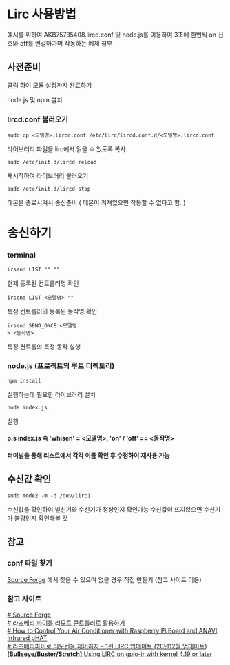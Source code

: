  # Lirc 사용방법

예시를 위하여 AKB75735408.lircd.conf 및 node.js를 이용하여 3초에 한번씩 on 신호와 off를 번갈아가며 작동하는 예제 첨부

## 사전준비

[클릭](https://blog.aliencube.org/ko/2020/08/12/turning-raspberry-pi-into-remote-controller/) 하여 모듈 설정까지 완료하기

node.js 및 npm 설치


### lircd.conf 불러오기

    sudo cp <모델명>.lircd.conf /etc/lirc/lircd.conf.d/<모델명>.lircd.conf
라이브러리 파일을 lirc에서 읽을 수 있도록 복사

    sudo /etc/init.d/lircd reload
재시작하여 라이브러리 불러오기

    sudo /etc/init.d/lircd stop
데몬을 종료시켜서 송신준비 ( 데몬이 켜져있으면 작동할 수 없다고 함. )
# 송신하기

### terminal
    irsend LIST "" ""
   현재 등록된 컨트롤러명 확인
	   

    irsend LIST <모델명> ""
  특정 컨트롤러의 등록된 동작명 확인
  

    irsend SEND_ONCE <모델명
    > <동작명>
   특정 컨트롤의 특정 동작 실행

### node.js (프로젝트의 루트 디렉토리)

    npm install
   실행하는데 필요한 라이브러리 설치
   

    node index.js
   실행

#### p.s index.js 속 'whisen' = \<모델명>, 'on' / 'off' == \<동작명>
#### 터미널을 통해 리스트에서 각각 이름 확인 후 수정하여 재사용 가능 
## 수신값 확인

    sudo mode2 -m -d /dev/lirc1
   수신값을 확인하여 발신기와 수신기가 정상인지 확인가능
   수신값이 뜨지않으면 수신기가 불량인지 확인해볼 것



## 참고
### conf 파일 찾기
[Source Forge](http://lirc-remotes.sourceforge.net/remotes-table.html) 에서 찾을 수 있으며 없을 경우 직접 만들기 (참고 사이트 이용)

### 참고 사이트
[# Source Forge](http://lirc-remotes.sourceforge.net/remotes-table.html) <br>
[# 라즈베리 파이를 리모트 콘트롤러로 활용하기](https://blog.aliencube.org/ko/2020/08/12/turning-raspberry-pi-into-remote-controller/) <br>
[# How to Control Your Air Conditioner with Raspberry Pi Board and ANAVI Infrared pHAT](https://www.cnx-software.com/2017/03/12/how-to-control-your-air-conditioner-with-raspberry-pi-board-and-anavi-infrared-phat/) <br>
[# 라즈베리파이로 리모컨을 제어하자 - 1편 LIRC 업데이트 (20년12월 업데이트)](https://blog.daum.net/p00q/180) <br>
[  **\[Bullseye/Buster/Stretch\]** Using LIRC on gpio-ir with kernel 4.19 or later](https://www.raspberrypi.org/forums/viewtopic.php?f=28&t=235256) <br>

